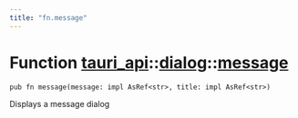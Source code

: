 ```yaml
---
title: "fn.message"
---
```


# Function [tauri_api](/docs/api/rust/tauri_api/../index.html)::​[dialog](/docs/api/rust/tauri_api/index.html)::​[message](/docs/api/rust/tauri_api/)

    pub fn message(message: impl AsRef<str>, title: impl AsRef<str>)

Displays a message dialog
